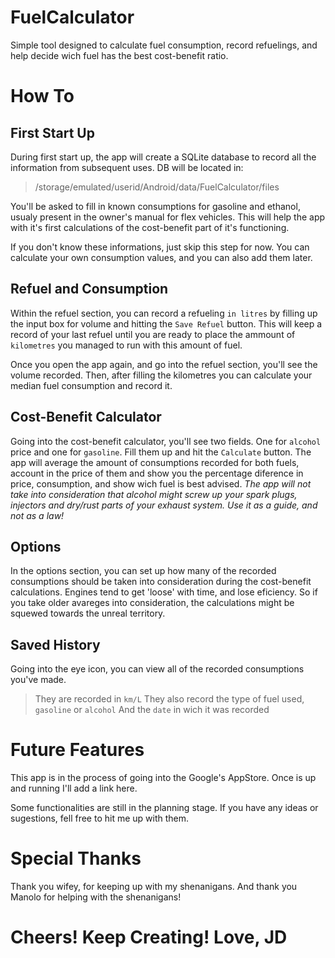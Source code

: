 FuelCalculator
===

Simple tool designed to calculate fuel consumption, record refuelings,
and help decide wich fuel has the best cost-benefit ratio.


How To
===

First Start Up
---
During first start up, the app will create a SQLite database to record all the
information from subsequent uses. DB will be located in:
>   /storage/emulated/userid/Android/data/FuelCalculator/files

You'll be asked to fill in known consumptions for gasoline and ethanol, usualy present
in the owner's manual for flex vehicles. This will help the app with it's first
calculations of the cost-benefit part of it's functioning.

If you don't know these informations, just skip this step for now. You can calculate
your own consumption values, and you can also add them later.

Refuel and Consumption
---
Within the refuel section, you can record a refueling `in litres` by filling
up the input box for volume and hitting the `Save Refuel` button. This will keep a
record of your last refuel until you are ready to place the ammount of `kilometres`
you managed to run with this amount of fuel.

Once you open the app again, and go into the refuel section, you'll see the volume
recorded.
Then, after filling the kilometres you can calculate your median fuel consumption and
record it.

Cost-Benefit Calculator
---
Going into the cost-benefit calculator, you'll see two fields. One for `alcohol` price
and one for `gasoline`. Fill them up and hit the `Calculate` button.
The app will average the amount of consumptions recorded for both fuels, account in the
price of them and show you the percentage diference in price, consumption, and show
wich fuel is best advised.
*The app will not take into consideration that alcohol might screw up your spark plugs,*
*injectors and dry/rust parts of your exhaust system. Use it as a guide, and not as a law!*


Options
---
In the options section, you can set up how many of the recorded consumptions should be taken
into consideration during the cost-benefit calculations.
Engines tend to get 'loose' with time, and lose eficiency. So if you take older avareges into
consideration, the calculations might be squewed towards the unreal territory.


Saved History
---
Going into the eye icon, you can view all of the recorded consumptions you've made.

>   They are recorded in `km/L`
>   They also record the type of fuel used, `gasoline` or `alcohol`
>   And the `date` in wich it was recorded


Future Features
===
This app is in the process of going into the Google's AppStore. Once is up and running
I'll add a link here.

Some functionalities are still in the planning stage. If you have any ideas or sugestions,
fell free to hit me up with them.


Special Thanks
===
Thank you wifey, for keeping up with my shenanigans. And thank you Manolo for helping with the shenanigans!


Cheers! Keep Creating! Love, JD
===